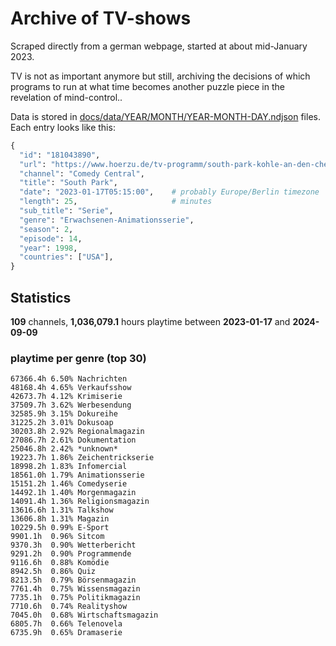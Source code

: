 # Archive of TV-shows

Scraped directly from a german webpage, started at about mid-January 2023.

TV is not as important anymore but still, archiving the decisions of which programs to run at what time
becomes another puzzle piece in the revelation of mind-control.. 

Data is stored in [docs/data/YEAR/MONTH/YEAR-MONTH-DAY.ndjson](docs/data/) files. 
Each entry looks like this:

```python
{
  "id": "181043890", 
  "url": "https://www.hoerzu.de/tv-programm/south-park-kohle-an-den-chefkoch/bid_181043890/", 
  "channel": "Comedy Central", 
  "title": "South Park", 
  "date": "2023-01-17T05:15:00",    # probably Europe/Berlin timezone 
  "length": 25,                     # minutes 
  "sub_title": "Serie", 
  "genre": "Erwachsenen-Animationsserie", 
  "season": 2, 
  "episode": 14, 
  "year": 1998, 
  "countries": ["USA"],
}
```

## Statistics

**109** channels, **1,036,079.1** hours playtime between **2023-01-17** and **2024-09-09**


### playtime per genre (top 30)

    67366.4h 6.50% Nachrichten
    48168.4h 4.65% Verkaufsshow
    42673.7h 4.12% Krimiserie
    37509.7h 3.62% Werbesendung
    32585.9h 3.15% Dokureihe
    31225.2h 3.01% Dokusoap
    30203.8h 2.92% Regionalmagazin
    27086.7h 2.61% Dokumentation
    25046.8h 2.42% *unknown*
    19223.7h 1.86% Zeichentrickserie
    18998.2h 1.83% Infomercial
    18561.0h 1.79% Animationsserie
    15151.2h 1.46% Comedyserie
    14492.1h 1.40% Morgenmagazin
    14091.4h 1.36% Religionsmagazin
    13616.6h 1.31% Talkshow
    13606.8h 1.31% Magazin
    10229.5h 0.99% E-Sport
    9901.1h  0.96% Sitcom
    9370.3h  0.90% Wetterbericht
    9291.2h  0.90% Programmende
    9116.6h  0.88% Komödie
    8942.5h  0.86% Quiz
    8213.5h  0.79% Börsenmagazin
    7761.4h  0.75% Wissensmagazin
    7735.1h  0.75% Politikmagazin
    7710.6h  0.74% Realityshow
    7045.0h  0.68% Wirtschaftsmagazin
    6805.7h  0.66% Telenovela
    6735.9h  0.65% Dramaserie
